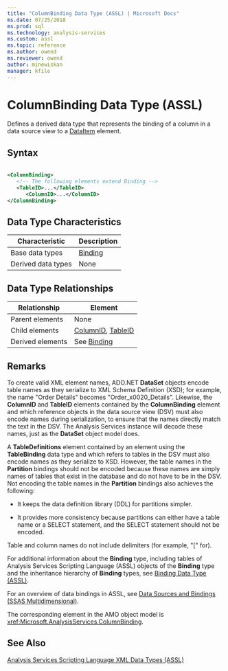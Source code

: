 ```yaml
---
title: "ColumnBinding Data Type (ASSL) | Microsoft Docs"
ms.date: 07/25/2018
ms.prod: sql
ms.technology: analysis-services
ms.custom: assl
ms.topic: reference
ms.author: owend
ms.reviewer: owend
author: minewiskan
manager: kfile
---
```

# ColumnBinding Data Type (ASSL)

  Defines a derived data type that represents the binding of a column in a data source view to a [DataItem](dataitem-data-type-assl.md) element.  
  
## Syntax  
  
```xml  
  
<ColumnBinding>  
   <!-- The following elements extend Binding -->  
   <TableID>...</TableID>  
      <ColumnID>...</ColumnID>  
</ColumnBinding>  
```  
  
## Data Type Characteristics  
  
|Characteristic|Description|  
|--------------------|-----------------|  
|Base data types|[Binding](binding-data-type-assl.md)|  
|Derived data types|None|  
  
## Data Type Relationships  
  
|Relationship|Element|  
|------------------|-------------|  
|Parent elements|None|  
|Child elements|[ColumnID](../properties/columnid-element-eventcolumn-assl.md), [TableID](../properties/tableid-element-assl.md)|  
|Derived elements|See [Binding](binding-data-type-assl.md)|  
  
## Remarks  
 To create valid XML element names, ADO.NET **DataSet** objects encode table names as they serialize to XML Schema Definition (XSD); for example, the name "Order Details" becomes "Order_x0020_Details". Likewise, the **ColumnID** and **TableID** elements contained by the **ColumnBinding** element and which reference objects in the data source view (DSV) must also encode names during serialization, to ensure that the names directly match the text in the DSV. The Analysis Services instance will decode these names, just as the **DataSet** object model does.  
  
 A **TableDefinitions** element contained by an element using the **TableBinding** data type and which refers to tables in the DSV must also encode names as they serialize to XSD. However, the table names in the **Partition** bindings should not be encoded because these names are simply names of tables that exist in the database and do not have to be in the DSV. Not encoding the table names in the **Partition** bindings also achieves the following:  
  
-   It keeps the data definition library (DDL) for partitions simpler.  
  
-   It provides more consistency because partitions can either have a table name or a SELECT statement, and the SELECT statement should not be encoded.  
  
 Table and column names do not include delimiters (for example, "[" for).  
  
 For additional information about the **Binding** type, including tables of Analysis Services Scripting Language (ASSL) objects of the **Binding** type and the inheritance hierarchy of **Binding** types, see [Binding Data Type &#40;ASSL&#41;](binding-data-type-assl.md).  
  
 For an overview of data bindings in ASSL, see [Data Sources and Bindings &#40;SSAS Multidimensional&#41;](../../../analysis-services/multidimensional-models/data-sources-and-bindings-ssas-multidimensional.md).  
  
 The corresponding element in the AMO object model is <xref:Microsoft.AnalysisServices.ColumnBinding>.  
  
## See Also  
 [Analysis Services Scripting Language XML Data Types &#40;ASSL&#41;](analysis-services-scripting-language-xml-data-types-assl.md)  
  
  
